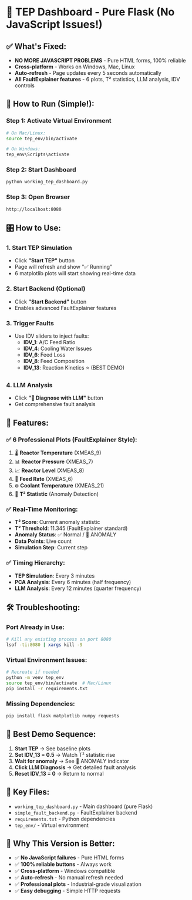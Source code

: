 # 🚀 TEP Dashboard - Pure Flask (No JavaScript Issues!)

## ✅ **What's Fixed:**
- **NO MORE JAVASCRIPT PROBLEMS** - Pure HTML forms, 100% reliable
- **Cross-platform** - Works on Windows, Mac, Linux
- **Auto-refresh** - Page updates every 5 seconds automatically
- **All FaultExplainer features** - 6 plots, T² statistics, LLM analysis, IDV controls

## 🎯 **How to Run (Simple!):**

### **Step 1: Activate Virtual Environment**
```bash
# On Mac/Linux:
source tep_env/bin/activate

# On Windows:
tep_env\Scripts\activate
```

### **Step 2: Start Dashboard**
```bash
python working_tep_dashboard.py
```

### **Step 3: Open Browser**
```
http://localhost:8080
```

## 🎛️ **How to Use:**

### **1. Start TEP Simulation**
- Click **"Start TEP"** button
- Page will refresh and show "✅ Running"
- 6 matplotlib plots will start showing real-time data

### **2. Start Backend (Optional)**
- Click **"Start Backend"** button  
- Enables advanced FaultExplainer features

### **3. Trigger Faults**
- Use IDV sliders to inject faults:
  - **IDV_1**: A/C Feed Ratio
  - **IDV_4**: Cooling Water Issues
  - **IDV_6**: Feed Loss
  - **IDV_8**: Feed Composition
  - **IDV_13**: Reaction Kinetics ⭐ (BEST DEMO)

### **4. LLM Analysis**
- Click **"🧠 Diagnose with LLM"** button
- Get comprehensive fault analysis

## 🔧 **Features:**

### **✅ 6 Professional Plots (FaultExplainer Style):**
1. 🌡️ **Reactor Temperature** (XMEAS_9)
2. 📊 **Reactor Pressure** (XMEAS_7)  
3. 📈 **Reactor Level** (XMEAS_8)
4. 🔄 **Feed Rate** (XMEAS_6)
5. ❄️ **Coolant Temperature** (XMEAS_21)
6. 🚨 **T² Statistic** (Anomaly Detection)

### **✅ Real-Time Monitoring:**
- **T² Score**: Current anomaly statistic
- **T² Threshold**: 11.345 (FaultExplainer standard)
- **Anomaly Status**: ✅ Normal / 🚨 ANOMALY
- **Data Points**: Live count
- **Simulation Step**: Current step

### **✅ Timing Hierarchy:**
- **TEP Simulation**: Every 3 minutes
- **PCA Analysis**: Every 6 minutes (half frequency)
- **LLM Analysis**: Every 12 minutes (quarter frequency)

## 🛠️ **Troubleshooting:**

### **Port Already in Use:**
```bash
# Kill any existing process on port 8080
lsof -ti:8080 | xargs kill -9
```

### **Virtual Environment Issues:**
```bash
# Recreate if needed
python -m venv tep_env
source tep_env/bin/activate  # Mac/Linux
pip install -r requirements.txt
```

### **Missing Dependencies:**
```bash
pip install flask matplotlib numpy requests
```

## 🎯 **Best Demo Sequence:**

1. **Start TEP** → See baseline plots
2. **Set IDV_13 = 0.5** → Watch T² statistic rise
3. **Wait for anomaly** → See 🚨 ANOMALY indicator
4. **Click LLM Diagnosis** → Get detailed fault analysis
5. **Reset IDV_13 = 0** → Return to normal

## 📁 **Key Files:**
- `working_tep_dashboard.py` - Main dashboard (pure Flask)
- `simple_fault_backend.py` - FaultExplainer backend
- `requirements.txt` - Python dependencies
- `tep_env/` - Virtual environment

## 🚀 **Why This Version is Better:**
- ✅ **No JavaScript failures** - Pure HTML forms
- ✅ **100% reliable buttons** - Always work
- ✅ **Cross-platform** - Windows compatible
- ✅ **Auto-refresh** - No manual refresh needed
- ✅ **Professional plots** - Industrial-grade visualization
- ✅ **Easy debugging** - Simple HTTP requests
